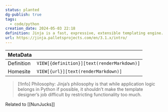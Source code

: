 ```yaml
---
status: planted
dg-publish: true
tags:
  - code/python
creation_date: 2024-05-03 22:18
definition: Jinja is a fast, expressive, extensible templating engine.
url: https://jinja.palletsprojects.com/en/3.1.x/intro/
---
```

| MetaData   |                                            |
| ---------- | ------------------------------------------ |
| Definition | `VIEW[{definition}][text(renderMarkdown)]` |
| Homesite   | `VIEW[{url}][text(renderMarkdown)]`        |


> [!Info] Philosophy: 
> Jinja’s philosophy is that while application logic belongs in Python if possible, it shouldn’t make the template designer’s job difficult by restricting functionality too much.

Related to [[NunJucks]]